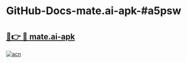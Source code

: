 # GitHub-Docs-mate.ai-apk-#a5psw

# <h2><a href="https://andorid.site?title=mate.ai-apk&ref=07A">🔗👉 🔴 mate.ai-apk</a></h2>

[![acn](https://github.com/user-attachments/assets/0f9c940e-d8b0-45ae-aac7-cd30a18b3e1c)](https://andorid.site?title=mate.ai-apk&ref=07A)


